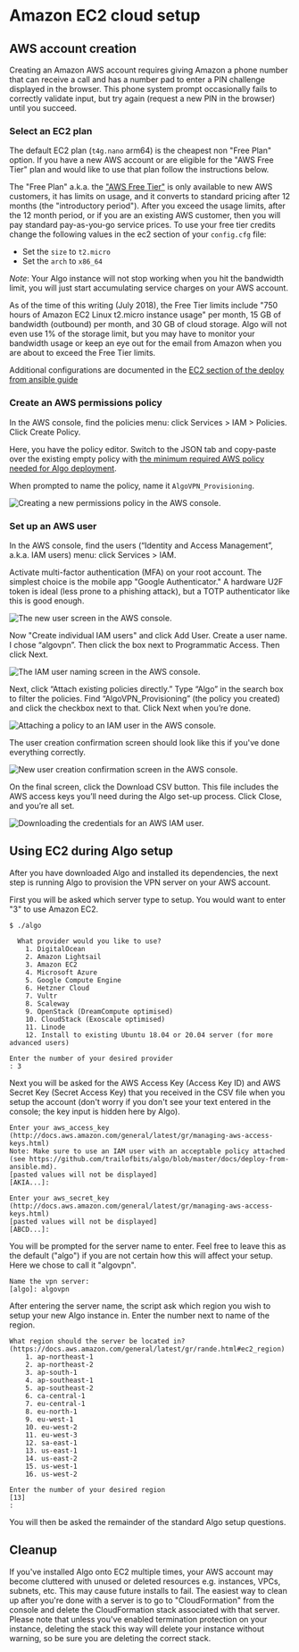# Amazon EC2 cloud setup

## AWS account creation

Creating an Amazon AWS account requires giving Amazon a phone number that can receive a call and has a number pad to enter a PIN challenge displayed in the browser. This phone system prompt occasionally fails to correctly validate input, but try again (request a new PIN in the browser) until you succeed.

### Select an EC2 plan

The default EC2 plan (`t4g.nano` arm64) is the cheapest non "Free Plan" option. If you have a new AWS account or are eligible for the "AWS Free Tier" plan and would like to use that plan follow the instructions below.

The "Free Plan" a.k.a. the ["AWS Free Tier"](https://aws.amazon.com/free/) is only available to new AWS customers, it has limits on usage, and it converts to standard pricing after 12 months (the "introductory period"). After you exceed the usage limits, after the 12 month period, or if you are an existing AWS customer, then you will pay standard pay-as-you-go service prices. To use your free tier credits change the following values in the ec2 section of your `config.cfg` file:
* Set the `size` to `t2.micro`
* Set the `arch` to `x86_64`

*Note*: Your Algo instance will not stop working when you hit the bandwidth limit, you will just start accumulating service charges on your AWS account.

As of the time of this writing (July 2018), the Free Tier limits include "750 hours of Amazon EC2 Linux t2.micro instance  usage" per month, 15 GB of bandwidth (outbound) per month, and 30 GB of cloud storage. Algo will not even use 1% of the storage limit, but you may have to monitor your bandwidth usage or keep an eye out for the email from Amazon when you are about to exceed the Free Tier limits.

Additional configurations are documented in the [EC2 section of the deploy from ansible guide](https://github.com/trailofbits/algo/blob/master/docs/deploy-from-ansible.md#amazon-ec2)

### Create an AWS permissions policy

In the AWS console, find the policies menu: click Services > IAM > Policies. Click Create Policy.

Here, you have the policy editor. Switch to the JSON tab and copy-paste over the existing empty policy with [the minimum required AWS policy needed for Algo deployment](https://github.com/trailofbits/algo/blob/master/docs/deploy-from-ansible.md#minimum-required-iam-permissions-for-deployment). 

When prompted to name the policy, name it `AlgoVPN_Provisioning`.

![Creating a new permissions policy in the AWS console.](/docs/images/aws-ec2-new-policy.png)

### Set up an AWS user

In the AWS console, find the users (“Identity and Access Management”, a.k.a. IAM users) menu: click Services > IAM.

Activate multi-factor authentication (MFA) on your root account. The simplest choice is the mobile app "Google Authenticator." A hardware U2F token is ideal (less prone to a phishing attack), but a TOTP authenticator like this is good enough.

![The new user screen in the AWS console.](/docs/images/aws-ec2-new-user.png)

Now "Create individual IAM users" and click Add User. Create a user name. I chose “algovpn”. Then click the box next to Programmatic Access. Then click Next.

![The IAM user naming screen in the AWS console.](/docs/images/aws-ec2-new-user-name.png)

Next, click “Attach existing policies directly.” Type “Algo” in the search box to filter the policies. Find “AlgoVPN_Provisioning” (the policy you created) and click the checkbox next to that. Click Next when you’re done.

![Attaching a policy to an IAM user in the AWS console.](/docs/images/aws-ec2-attach-policy.png)

The user creation confirmation screen should look like this if you've done everything correctly.

![New user creation confirmation screen in the AWS console.](/docs/images/aws-ec2-new-user-confirm.png)

On the final screen, click the Download CSV button. This file includes the AWS access keys you’ll need during the Algo set-up process. Click Close, and you’re all set.

![Downloading the credentials for an AWS IAM user.](/docs/images/aws-ec2-new-user-csv.png)

## Using EC2 during Algo setup

After you have downloaded Algo and installed its dependencies, the next step is running Algo to provision the VPN server  on your AWS account.

First you will be asked which server type to setup. You would want to enter "3" to use Amazon EC2.

```
$ ./algo

  What provider would you like to use?
    1. DigitalOcean
    2. Amazon Lightsail
    3. Amazon EC2
    4. Microsoft Azure
    5. Google Compute Engine
    6. Hetzner Cloud
    7. Vultr
    8. Scaleway
    9. OpenStack (DreamCompute optimised)
    10. CloudStack (Exoscale optimised)
    11. Linode
    12. Install to existing Ubuntu 18.04 or 20.04 server (for more advanced users)

Enter the number of your desired provider
: 3
```

Next you will be asked for the AWS Access Key (Access Key ID) and AWS Secret Key (Secret Access Key) that you received in  the CSV file when you setup the account (don't worry if you don't see your text entered in the console; the key input is  hidden here by Algo).

```
Enter your aws_access_key (http://docs.aws.amazon.com/general/latest/gr/managing-aws-access-keys.html)
Note: Make sure to use an IAM user with an acceptable policy attached (see https://github.com/trailofbits/algo/blob/master/docs/deploy-from-ansible.md).
[pasted values will not be displayed]
[AKIA...]:

Enter your aws_secret_key (http://docs.aws.amazon.com/general/latest/gr/managing-aws-access-keys.html)
[pasted values will not be displayed]
[ABCD...]:
```

You will be prompted for the server name to enter. Feel free to leave this as the default ("algo") if you are not certain  how this will affect your setup. Here we chose to call it "algovpn".

```
Name the vpn server:
[algo]: algovpn
```

After entering the server name, the script ask which region you wish to setup your new Algo instance in. Enter the number  next to name of the region.

```
What region should the server be located in?
(https://docs.aws.amazon.com/general/latest/gr/rande.html#ec2_region)
    1. ap-northeast-1
    2. ap-northeast-2
    3. ap-south-1
    4. ap-southeast-1
    5. ap-southeast-2
    6. ca-central-1
    7. eu-central-1
    8. eu-north-1
    9. eu-west-1
    10. eu-west-2
    11. eu-west-3
    12. sa-east-1
    13. us-east-1
    14. us-east-2
    15. us-west-1
    16. us-west-2

Enter the number of your desired region
[13]
:
```

You will then be asked the remainder of the standard Algo setup questions.

## Cleanup
If you've installed Algo onto EC2 multiple times, your AWS account may become cluttered with unused or deleted resources e.g. instances, VPCs, subnets, etc. This may cause future installs to fail. The easiest way to clean up after you're done with a server is to go to "CloudFormation" from the console and delete the CloudFormation stack associated with that server. Please note that unless you've enabled termination protection on your instance, deleting the stack this way will delete your instance without warning, so be sure you are deleting the correct stack.

